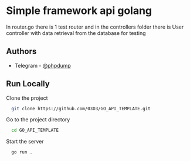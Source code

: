 
# Simple framework api golang

In router.go there is 1 test router and in the controllers folder there is User controller with data retrieval from the database for testing
## Authors

- Telegram - [@phpdump](https://phpdump.t.me)


## Run Locally

Clone the project

```bash
  git clone https://github.com/03O3/GO_API_TEMPLATE.git
```

Go to the project directory

```bash
  cd GO_API_TEMPLATE
```

Start the server

```bash
  go run .
```


